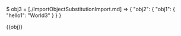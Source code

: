$ obj3 = [./ImportObjectSubstitutionImport.md] => {
    "obj2": {
        "obj1": {
            "hello1": "World3"
        }
    }
}


{{obj}}